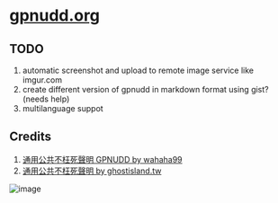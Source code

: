 [gpnudd.org](http://gpnudd.org)
==========

TODO
----

1. automatic screenshot and upload to remote image service like imgur.com
2. create different version of gpnudd in markdown format using gist? (needs help)
3. multilanguage suppot


Credits
-------
1. [通用公共不枉死聲明 GPNUDD by wahaha99](http://www.ptt.cc/bbs/PublicIssue/M.1398763368.A.71C.html)
2. [通用公共不枉死聲明 by ghostisland.tw](http://gpnudd.ghostisland.tw/)


![image](http://i.imgur.com/i5e62nT.jpg)
